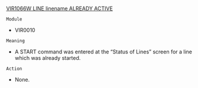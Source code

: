 [VIR1066W LINE linename ALREADY ACTIVE](https://virtel.readthedocs.io/en/latest/manuals/virtel/Virtel459MG/messages.html?highlight=VIR1066W#VIR1066W)

`Module`
- VIR0010

`Meaning`
- A START command was entered at the “Status of Lines” screen for a line which was already started.

`Action`
- None.
